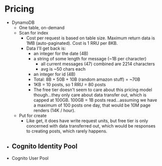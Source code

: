 # Pricing

- DynamoDB
  - One table, on-demand
  - Scan for index
    - Cost per request is based on table size. Maximum return data is 1MB (auto-paginated). Cost is 1 RRU per 8KB.
    - Data I'll get back is:
      - an integer for the date (4B)
      - a string of some length for message (~1B per character)
        - all current messages (47) combined are 2214 characters
        - avg is ~50 chars each
      - an integer for id (4B)
      - Total: 8B + 50B + 10B (random amazon stuff) = ~70B
      - 1KB = 10 posts, so 1 RRU = 80 posts
      - The free tier doesn't seem to care about this pricing model though...they only care about data transfer out, which is capped at 100GB. 100GB = 1B posts read...assuming we have a maximum of 100 posts one day, that would be 10M page renders (14K / hour).
  - Put for create
    - Like get, it does have write request units, but free tier is only concerned with data transferred out, which would be responses to creating posts, which rarely happens.
- Cognito Identity Pool
  -
- Cognito User Pool
